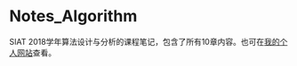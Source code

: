 # Notes_Algorithm

SIAT 2018学年算法设计与分析的课程笔记，包含了所有10章内容。也可在[我的个人网站](https://www.zhangshenghai.com/categories/%E7%AE%97%E6%B3%95%E8%AE%BE%E8%AE%A1%E4%B8%8E%E5%88%86%E6%9E%90/)查看。
